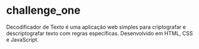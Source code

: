 # challenge_one
Decodificador de Texto é uma aplicação web simples para criptografar e descriptografar texto com regras específicas. Desenvolvido em HTML, CSS e JavaScript.
